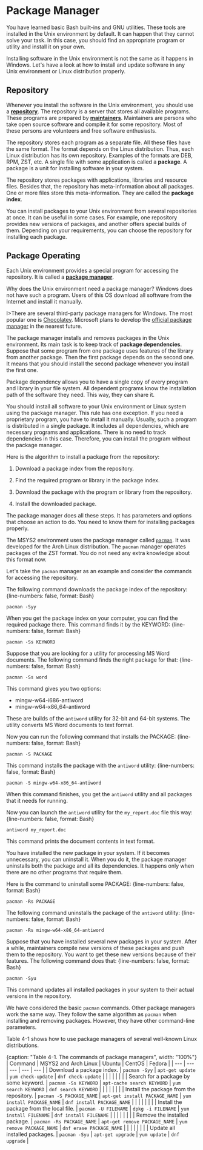 # Package Manager

You have learned basic Bash built-ins and GNU utilities. These tools are installed in the Unix environment by default. It can happen that they cannot solve your task. In this case, you should find an appropriate program or utility and install it on your own.

Installing software in the Unix environment is not the same as it happens in Windows. Let's have a look at how to install and update software in any Unix environment or Linux distribution properly.

## Repository

Whenever you install the software in the Unix environment, you should use a [**repository**](https://help.ubuntu.com/community/Repositories). The repository is a server that stores all available programs. These programs are prepared by [**maintainers**](https://en.wikipedia.org/wiki/Software_maintainer). Maintainers are persons who take open source software and compile it for some repository. Most of these persons are volunteers and free software enthusiasts.

The repository stores each program as a separate file. All these files have the same format. The format depends on the Linux distribution. Thus, each Linux distribution has its own repository. Examples of the formats are DEB, RPM, ZST, etc. A single file with some application is called a **package**. A package is a unit for installing software in your system.

The repository stores packages with applications, libraries and resource files. Besides that, the repository has meta-information about all packages. One or more files store this meta-information. They are called the **package index**.

You can install packages to your Unix environment from several repositories at once. It can be useful in some cases. For example, one repository provides new versions of packages, and another offers special builds of them. Depending on your requirements, you can choose the repository for installing each package.

## Package Operating

Each Unix environment provides a special program for accessing the repository. It is called a [**package manager**](https://en.wikipedia.org/wiki/Package_manager).

Why does the Unix environment need a package manager? Windows does not have such a program. Users of this OS download all software from the Internet and install it manually.

I>There are several third-party package managers for Windows. The most popular one is [Chocolatey](https://chocolatey.org). Microsoft plans to develop the [official package manager](https://devblogs.microsoft.com/commandline/windows-package-manager-1-0) in the nearest future.

The package manager installs and removes packages in the Unix environment. Its main task is to keep track of **package dependencies**. Suppose that some program from one package uses features of the library from another package. Then the first package depends on the second one. It means that you should install the second package whenever you install the first one.

Package dependency allows you to have a single copy of every program and library in your file system. All dependent programs know the installation path of the software they need. This way, they can share it.

You should install all software to your Unix environment or Linux system using the package manager. This rule has one exception. If you need a proprietary program, you have to install it manually. Usually, such a program is distributed in a single package. It includes all dependencies, which are necessary programs and applications. There is no need to track dependencies in this case. Therefore, you can install the program without the package manager.

Here is the algorithm to install a package from the repository:

1. Download a package index from the repository.

2. Find the required program or library in the package index.

3. Download the package with the program or library from the repository.

4. Install the downloaded package.

The package manager does all these steps. It has parameters and options that choose an action to do. You need to know them for installing packages properly.

The MSYS2 environment uses the package manager called [`pacman`](https://wiki.archlinux.org/index.php/Pacman). It was developed for the Arch Linux distribution. The `pacman` manager operates packages of the ZST format. You do not need any extra knowledge about this format now.

Let's take the `pacman` manager as an example and consider the commands for accessing the repository.

The following command downloads the package index of the repository:
{line-numbers: false, format: Bash}
```
pacman -Syy
```

When you get the package index on your computer, you can find the required package there. This command finds it by the KEYWORD:
{line-numbers: false, format: Bash}
```
pacman -Ss KEYWORD
```

Suppose that you are looking for a utility for processing MS Word documents. The following command finds the right package for that:
{line-numbers: false, format: Bash}
```
pacman -Ss word
```

This command gives you two options:

* mingw-w64-i686-antiword
* mingw-w64-x86_64-antiword

These are builds of the `antiword` utility for 32-bit and 64-bit systems. The utility converts MS Word documents to text format.

Now you can run the following command that  installs the PACKAGE:
{line-numbers: false, format: Bash}
```
pacman -S PACKAGE
```

This command installs the package with the `antiword` utility:
{line-numbers: false, format: Bash}
```
pacman -S mingw-w64-x86_64-antiword
```

When this command finishes, you get the `antiword` utility and all packages that it needs for running.

Now you can launch the `antiword` utility for the `my_report.doc` file this way:
{line-numbers: false, format: Bash}
```
antiword my_report.doc
```

This command prints the document contents in text format.

You have installed the new package in your system. If it becomes unnecessary, you can uninstall it. When you do it, the package manager uninstalls both the package and all its dependencies. It happens only when there are no other programs that require them.

Here is the command to uninstall some PACKAGE:
{line-numbers: false, format: Bash}
```
pacman -Rs PACKAGE
```

The following command uninstalls the package of the `antiword` utility:
{line-numbers: false, format: Bash}
```
pacman -Rs mingw-w64-x86_64-antiword
```

Suppose that you have installed several new packages in your system. After a while, maintainers compile new versions of these packages and push them to the repository. You want to get these new versions because of their features. The following command does that:
{line-numbers: false, format: Bash}
```
pacman -Syu
```

This command updates all installed packages in your system to their actual versions in the repository.

We have considered the basic `pacman` commands. Other package managers work the same way. They follow the same algorithm as `pacman` when installing and removing packages. However, they have other command-line parameters.

Table 4-1 shows how to use package managers of several well-known Linux distributions.

{caption: "Table 4-1. The commands of package managers", width: "100%"}
| Command | MSYS2 and Arch Linux | Ubuntu | CentOS | Fedora |
| --- | --- | --- | --- | --- |
| Download a package index. | `pacman -Syy` | `apt-get update` | `yum check-update` | `dnf check-update` |
|  | | | | |
| Search for a package by some keyword. | `pacman -Ss KEYWORD` | `apt-cache search KEYWORD` | `yum search KEYWORD` | `dnf search KEYWORD` |
|  | | | | |
| Install the package from the repository. | `pacman -S PACKAGE_NAME` | `apt-get install PACKAGE_NAME` | `yum install PACKAGE_NAME` | `dnf install PACKAGE_NAME` |
|  | | | | |
| Install the package from the local file. | `pacman -U FILENAME` | `dpkg -i FILENAME` | `yum install FILENAME` | `dnf install FILENAME` |
|  | | | | |
| Remove the installed package. | `pacman -Rs PACKAGE_NAME` | `apt-get remove PACKAGE_NAME` | `yum remove PACKAGE_NAME` | `dnf erase PACKAGE_NAME` |
|  | | | | |
| Update all installed packages. | `pacman -Syu` | `apt-get upgrade` | `yum update` | `dnf upgrade` |
